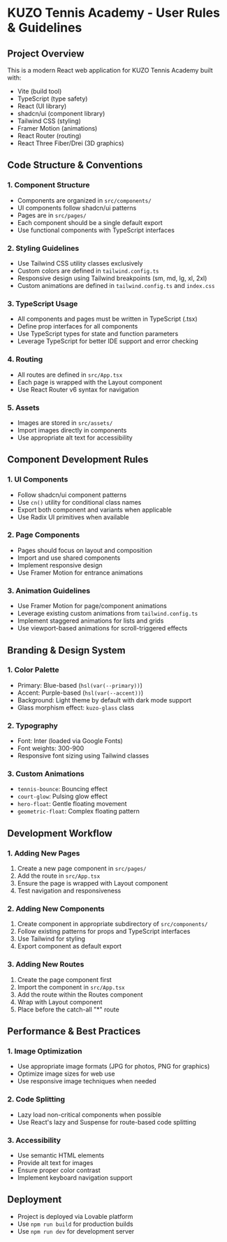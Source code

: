 # KUZO Tennis Academy - User Rules & Guidelines

## Project Overview
This is a modern React web application for KUZO Tennis Academy built with:
- Vite (build tool)
- TypeScript (type safety)
- React (UI library)
- shadcn/ui (component library)
- Tailwind CSS (styling)
- Framer Motion (animations)
- React Router (routing)
- React Three Fiber/Drei (3D graphics)

## Code Structure & Conventions

### 1. Component Structure
- Components are organized in `src/components/`
- UI components follow shadcn/ui patterns
- Pages are in `src/pages/`
- Each component should be a single default export
- Use functional components with TypeScript interfaces

### 2. Styling Guidelines
- Use Tailwind CSS utility classes exclusively
- Custom colors are defined in `tailwind.config.ts`
- Responsive design using Tailwind breakpoints (sm, md, lg, xl, 2xl)
- Custom animations are defined in `tailwind.config.ts` and `index.css`

### 3. TypeScript Usage
- All components and pages must be written in TypeScript (.tsx)
- Define prop interfaces for all components
- Use TypeScript types for state and function parameters
- Leverage TypeScript for better IDE support and error checking

### 4. Routing
- All routes are defined in `src/App.tsx`
- Each page is wrapped with the Layout component
- Use React Router v6 syntax for navigation

### 5. Assets
- Images are stored in `src/assets/`
- Import images directly in components
- Use appropriate alt text for accessibility

## Component Development Rules

### 1. UI Components
- Follow shadcn/ui component patterns
- Use `cn()` utility for conditional class names
- Export both component and variants when applicable
- Use Radix UI primitives when available

### 2. Page Components
- Pages should focus on layout and composition
- Import and use shared components
- Implement responsive design
- Use Framer Motion for entrance animations

### 3. Animation Guidelines
- Use Framer Motion for page/component animations
- Leverage existing custom animations from `tailwind.config.ts`
- Implement staggered animations for lists and grids
- Use viewport-based animations for scroll-triggered effects

## Branding & Design System

### 1. Color Palette
- Primary: Blue-based (`hsl(var(--primary))`)
- Accent: Purple-based (`hsl(var(--accent))`)
- Background: Light theme by default with dark mode support
- Glass morphism effect: `kuzo-glass` class

### 2. Typography
- Font: Inter (loaded via Google Fonts)
- Font weights: 300-900
- Responsive font sizing using Tailwind classes

### 3. Custom Animations
- `tennis-bounce`: Bouncing effect
- `court-glow`: Pulsing glow effect
- `hero-float`: Gentle floating movement
- `geometric-float`: Complex floating pattern

## Development Workflow

### 1. Adding New Pages
1. Create a new page component in `src/pages/`
2. Add the route in `src/App.tsx`
3. Ensure the page is wrapped with Layout component
4. Test navigation and responsiveness

### 2. Adding New Components
1. Create component in appropriate subdirectory of `src/components/`
2. Follow existing patterns for props and TypeScript interfaces
3. Use Tailwind for styling
4. Export component as default export

### 3. Adding New Routes
1. Create the page component first
2. Import the component in `src/App.tsx`
3. Add the route within the Routes component
4. Wrap with Layout component
5. Place before the catch-all "*" route

## Performance & Best Practices

### 1. Image Optimization
- Use appropriate image formats (JPG for photos, PNG for graphics)
- Optimize image sizes for web use
- Use responsive image techniques when needed

### 2. Code Splitting
- Lazy load non-critical components when possible
- Use React's lazy and Suspense for route-based code splitting

### 3. Accessibility
- Use semantic HTML elements
- Provide alt text for images
- Ensure proper color contrast
- Implement keyboard navigation support

## Deployment
- Project is deployed via Lovable platform
- Use `npm run build` for production builds
- Use `npm run dev` for development server